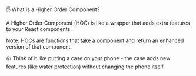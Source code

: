 🖐️What is a Higher Order Component?

A Higher Order Component (HOC) is like a wrapper that adds extra features to your React components.

Note: HOCs are functions that take a component and return an enhanced version of that component.


👍 Think of it like putting a case on your phone - the case adds new features (like water protection) without changing the phone itself.
